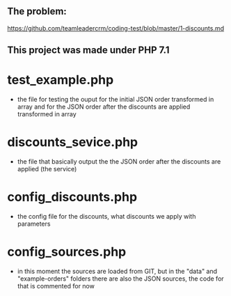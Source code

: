 ## The problem:
https://github.com/teamleadercrm/coding-test/blob/master/1-discounts.md


## This project was made under PHP 7.1

# test_example.php 
- the file for testing the ouput for the initial JSON order transformed in array and for the JSON order after the discounts are applied transformed in array

# discounts_sevice.php 
- the file that basically output the the JSON order after the discounts are applied (the service)

# config_discounts.php 
- the config file for the discounts, what discounts we apply with parameters

# config_sources.php 
- in this moment the sources are loaded from GIT, but in the "data" and "example-orders" folders there are also the JSON sources, the code for that is commented for now
 
